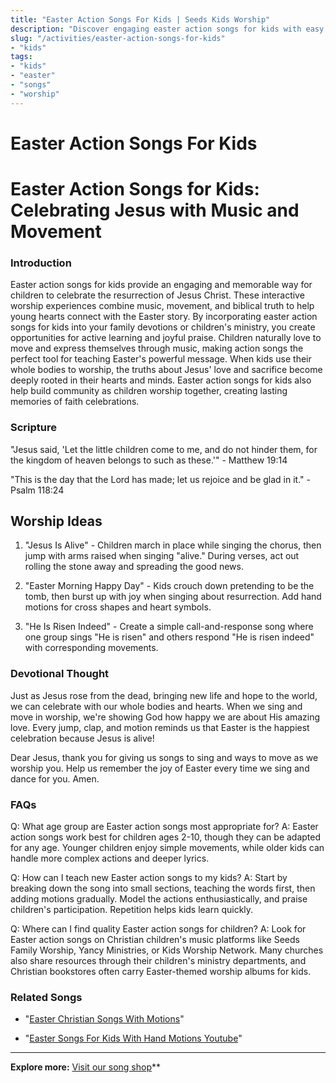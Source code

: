 ```yaml
---
title: "Easter Action Songs For Kids | Seeds Kids Worship"
description: "Discover engaging easter action songs for kids with easy motions and biblical lessons. Perfect for children's worship, Sunday school, and family devotions."
slug: "/activities/easter-action-songs-for-kids"
- "kids"
tags:
- "kids"
- "easter"
- "songs"
- "worship"
---
```


# Easter Action Songs For Kids

# Easter Action Songs for Kids: Celebrating Jesus with Music and Movement

### Introduction
Easter action songs for kids provide an engaging and memorable way for children to celebrate the resurrection of Jesus Christ. These interactive worship experiences combine music, movement, and biblical truth to help young hearts connect with the Easter story. By incorporating easter action songs for kids into your family devotions or children's ministry, you create opportunities for active learning and joyful praise. Children naturally love to move and express themselves through music, making action songs the perfect tool for teaching Easter's powerful message. When kids use their whole bodies to worship, the truths about Jesus' love and sacrifice become deeply rooted in their hearts and minds. Easter action songs for kids also help build community as children worship together, creating lasting memories of faith celebrations.

### Scripture
"Jesus said, 'Let the little children come to me, and do not hinder them, for the kingdom of heaven belongs to such as these.'" - Matthew 19:14

"This is the day that the Lord has made; let us rejoice and be glad in it." - Psalm 118:24

## Worship Ideas
1. "Jesus Is Alive" - Children march in place while singing the chorus, then jump with arms raised when singing "alive." During verses, act out rolling the stone away and spreading the good news.

2. "Easter Morning Happy Day" - Kids crouch down pretending to be the tomb, then burst up with joy when singing about resurrection. Add hand motions for cross shapes and heart symbols.

3. "He Is Risen Indeed" - Create a simple call-and-response song where one group sings "He is risen" and others respond "He is risen indeed" with corresponding movements.

### Devotional Thought
Just as Jesus rose from the dead, bringing new life and hope to the world, we can celebrate with our whole bodies and hearts. When we sing and move in worship, we're showing God how happy we are about His amazing love. Every jump, clap, and motion reminds us that Easter is the happiest celebration because Jesus is alive!

Dear Jesus, thank you for giving us songs to sing and ways to move as we worship you. Help us remember the joy of Easter every time we sing and dance for you. Amen.

### FAQs
Q: What age group are Easter action songs most appropriate for?
A: Easter action songs work best for children ages 2-10, though they can be adapted for any age. Younger children enjoy simple movements, while older kids can handle more complex actions and deeper lyrics.

Q: How can I teach new Easter action songs to my kids?
A: Start by breaking down the song into small sections, teaching the words first, then adding motions gradually. Model the actions enthusiastically, and praise children's participation. Repetition helps kids learn quickly.

Q: Where can I find quality Easter action songs for children?
A: Look for Easter action songs on Christian children's music platforms like Seeds Family Worship, Yancy Ministries, or Kids Worship Network. Many churches also share resources through their children's ministry departments, and Christian bookstores often carry Easter-themed worship albums for kids.

### Related Songs

- "[Easter Christian Songs With Motions](/activities/easter-christian-songs-with-motions/)"

- "[Easter Songs For Kids With Hand Motions Youtube](/activities/easter-songs-for-kids-with-hand-motions-youtube/)"

---

**Explore more:** [Visit our song shop](https://seedskidsworship.com/shop)**

<!-- Schema Markup -->
<script type="application/ld+json">
{
  "@context": "https://schema.org",
  "@type": "MusicRecording",
  "name": "Easter Action Songs For Kids",
  "byArtist": {
    "@type": "MusicGroup",
    "name": "Seeds Kids Worship"
  },
  "isFamilyFriendly": true,
  "url": "https://seedskidsworship.com/activities/easter-action-songs-for-kids/"
}
</script>